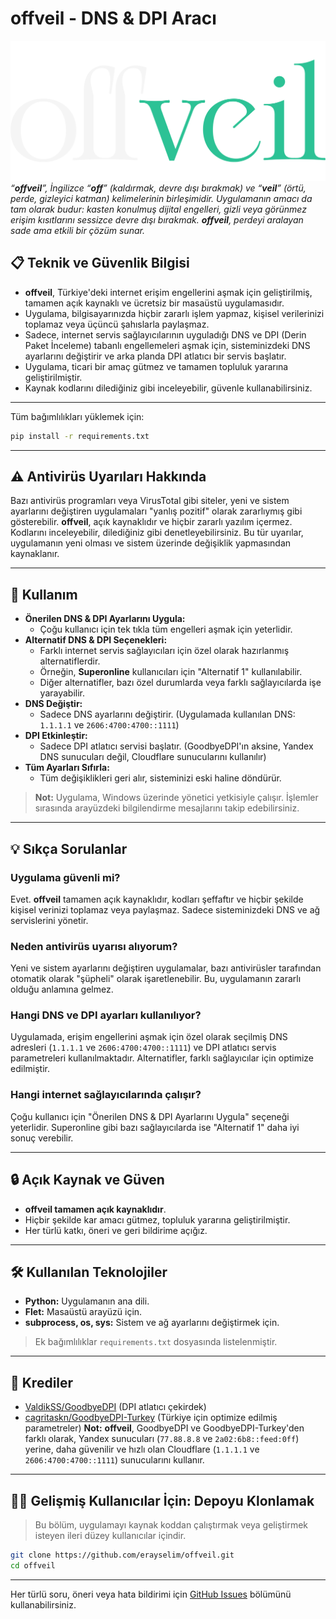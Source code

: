 # offveil - DNS & DPI Aracı

![offveil](offveil.png)
*“**offveil**”, İngilizce “**off**” (kaldırmak, devre dışı bırakmak) ve “**veil**” (örtü, perde, gizleyici katman) kelimelerinin birleşimidir. Uygulamanın amacı da tam olarak budur: kasten konulmuş dijital engelleri, gizli veya görünmez erişim kısıtlarını sessizce devre dışı bırakmak. **offveil**, perdeyi aralayan sade ama etkili bir çözüm sunar.*


## 📋 Teknik ve Güvenlik Bilgisi

- **offveil**, Türkiye'deki internet erişim engellerini aşmak için geliştirilmiş, tamamen açık kaynaklı ve ücretsiz bir masaüstü uygulamasıdır.
- Uygulama, bilgisayarınızda hiçbir zararlı işlem yapmaz, kişisel verilerinizi toplamaz veya üçüncü şahıslarla paylaşmaz.
- Sadece, internet servis sağlayıcılarının uyguladığı DNS ve DPI (Derin Paket İnceleme) tabanlı engellemeleri aşmak için, sisteminizdeki DNS ayarlarını değiştirir ve arka planda DPI atlatıcı bir servis başlatır.
- Uygulama, ticari bir amaç gütmez ve tamamen topluluk yararına geliştirilmiştir.
- Kaynak kodlarını dilediğiniz gibi inceleyebilir, güvenle kullanabilirsiniz.

---
Tüm bağımlılıkları yüklemek için:
```bash
pip install -r requirements.txt
```

---

## ⚠️ Antivirüs Uyarıları Hakkında

Bazı antivirüs programları veya VirusTotal gibi siteler, yeni ve sistem ayarlarını değiştiren uygulamaları "yanlış pozitif" olarak zararlıymış gibi gösterebilir. **offveil**, açık kaynaklıdır ve hiçbir zararlı yazılım içermez. Kodlarını inceleyebilir, dilediğiniz gibi denetleyebilirsiniz. Bu tür uyarılar, uygulamanın yeni olması ve sistem üzerinde değişiklik yapmasından kaynaklanır.

---

## 🚀 Kullanım

- **Önerilen DNS & DPI Ayarlarını Uygula:**
    - Çoğu kullanıcı için tek tıkla tüm engelleri aşmak için yeterlidir.
- **Alternatif DNS & DPI Seçenekleri:**
    - Farklı internet servis sağlayıcıları için özel olarak hazırlanmış alternatiflerdir.
    - Örneğin, **Superonline** kullanıcıları için "Alternatif 1" kullanılabilir.
    - Diğer alternatifler, bazı özel durumlarda veya farklı sağlayıcılarda işe yarayabilir.
- **DNS Değiştir:**
    - Sadece DNS ayarlarını değiştirir. (Uygulamada kullanılan DNS: `1.1.1.1` ve `2606:4700:4700::1111`)
- **DPI Etkinleştir:**
    - Sadece DPI atlatıcı servisi başlatır. (GoodbyeDPI'ın aksine, Yandex DNS sunucuları değil, Cloudflare sunucularını kullanılır)
- **Tüm Ayarları Sıfırla:**
    - Tüm değişiklikleri geri alır, sisteminizi eski haline döndürür.

> **Not:** Uygulama, Windows üzerinde yönetici yetkisiyle çalışır. İşlemler sırasında arayüzdeki bilgilendirme mesajlarını takip edebilirsiniz.

---

## 💡 Sıkça Sorulanlar

### Uygulama güvenli mi?
Evet. **offveil** tamamen açık kaynaklıdır, kodları şeffaftır ve hiçbir şekilde kişisel verinizi toplamaz veya paylaşmaz. Sadece sisteminizdeki DNS ve ağ servislerini yönetir.

### Neden antivirüs uyarısı alıyorum?
Yeni ve sistem ayarlarını değiştiren uygulamalar, bazı antivirüsler tarafından otomatik olarak "şüpheli" olarak işaretlenebilir. Bu, uygulamanın zararlı olduğu anlamına gelmez.

### Hangi DNS ve DPI ayarları kullanılıyor?
Uygulamada, erişim engellerini aşmak için özel olarak seçilmiş DNS adresleri (`1.1.1.1` ve `2606:4700:4700::1111`) ve DPI atlatıcı servis parametreleri kullanılmaktadır. Alternatifler, farklı sağlayıcılar için optimize edilmiştir.

### Hangi internet sağlayıcılarında çalışır?
Çoğu kullanıcı için "Önerilen DNS & DPI Ayarlarını Uygula" seçeneği yeterlidir. Superonline gibi bazı sağlayıcılarda ise "Alternatif 1" daha iyi sonuç verebilir.

---

## 🔒 Açık Kaynak ve Güven

- **offveil tamamen açık kaynaklıdır**.
- Hiçbir şekilde kar amacı gütmez, topluluk yararına geliştirilmiştir.
- Her türlü katkı, öneri ve geri bildirime açığız.

---

## 🛠️ Kullanılan Teknolojiler

- **Python:** Uygulamanın ana dili.
- **Flet:** Masaüstü arayüzü için.
- **subprocess, os, sys:** Sistem ve ağ ayarlarını değiştirmek için.
> Ek bağımlılıklar `requirements.txt` dosyasında listelenmiştir.

---

## 📜 Krediler

- [ValdikSS/GoodbyeDPI](https://github.com/ValdikSS/GoodbyeDPI) (DPI atlatıcı çekirdek)
- [cagritaskn/GoodbyeDPI-Turkey](https://github.com/cagritaskn/GoodbyeDPI-Turkey) (Türkiye için optimize edilmiş parametreler)
 **Not:** **offveil**, GoodbyeDPI ve GoodbyeDPI-Turkey'den farklı olarak, Yandex sunucuları (`77.88.8.8` ve `2a02:6b8::feed:0ff`) yerine, daha güvenilir ve hızlı olan Cloudflare (`1.1.1.1` ve `2606:4700:4700::1111`) sunucularını kullanır.

---

## 👨‍💻 Gelişmiş Kullanıcılar İçin: Depoyu Klonlamak

> Bu bölüm, uygulamayı kaynak koddan çalıştırmak veya geliştirmek isteyen ileri düzey kullanıcılar içindir.

```bash
git clone https://github.com/erayselim/offveil.git
cd offveil
```

---

Her türlü soru, öneri veya hata bildirimi için [GitHub Issues](https://github.com/erayselim/offveil/issues) bölümünü kullanabilirsiniz. 
